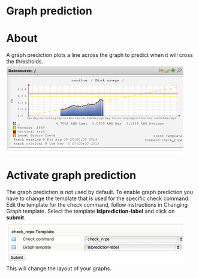 # Graph prediction

# About

A graph prediction plots a line across the graph to predict when it will cross the thresholds.
![](attachments/16482348/16679163.png)

# Activate graph prediction

The graph prediction is not used by default. To enable graph prediction you have to change the template that is used for the specific check command.
 Edit the template for the check command, follow instructions in Changing Graph template.
 Select the template **lslprediction-label** and click on **submit**.
![](attachments/16482348/16679164.png)
 This will change the layout of your graphs.
